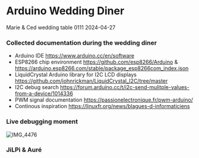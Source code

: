# Arduino Wedding Diner
Marie &amp; Ced wedding table 0111 2024-04-27

### Collected documentation during the wedding diner
- Arduino IDE https://www.arduino.cc/en/software
- ESP8266 chip environment https://github.com/esp8266/Arduino & https://arduino.esp8266.com/stable/package_esp8266com_index.json
- LiquidCrystal Arduino library for I2C LCD displays https://github.com/johnrickman/LiquidCrystal_I2C/tree/master
- I2C debug search https://forum.arduino.cc/t/i2c-send-mulitple-values-from-a-device/1014336
- PWM signal documentation https://passionelectronique.fr/pwm-arduino/
- Continous inspiration https://linuxfr.org/news/blagues-d-informaticiens

### Live debugging moment

![IMG_4476](https://github.com/beaujean/ArduinoWedding/assets/5068318/a8d796b3-1bf6-41f8-8f2d-8ea50b9ff61d)

### JiLPi & Auré
